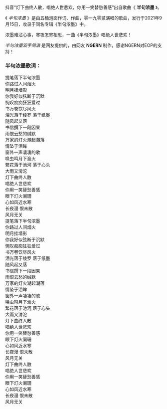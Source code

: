 

抖音“灯下曲终人散，唱绝人世悲欢，你用一笑替愁善感”出自歌曲《 **半句浓墨** 》。

《 _半句浓墨_ 》是由五桶泡面作词、作曲，零一九零贰演唱的歌曲，发行于2021年9月15日，收录于同名专辑《半句浓墨》中。

浓墨难沾心事，寒夜怎寄相思，一曲《半句浓墨》唱绝人世悲欢！

_半句浓墨双手简谱_ 是网友提供的，由网友 **NGERN** 制作，感谢NGERN对EOP的支持！

### 半句浓墨歌词：

提笔落下半句浓墨  
你路过人间烟火  
明月挂墙影  
你我好似弦断于沉默  
惋叹痴痴狂狂爱过  
书万卷饮尽风火  
泪光落于绫罗 落于纸墨  
随风起又落  
书信撰下一段因果  
雨恨云愁的缄默  
万家的灯火潮起潮落  
情坠于泪眸  
窗外一声凄凄的歌  
唤虫鸣月下渔火  
繁花落于池河 落于心头  
大雨又滂沱  
灯下曲终人散  
唱绝人世悲欢  
你用一笑替愁善感  
眼下灯火阑珊  
心如风近水寒  
长夜漫 恨未散  
风月无关  
提笔落下半句浓墨  
你路过人间烟火  
明月挂墙影  
你我好似弦断于沉默  
惋叹痴痴狂狂爱过  
书万卷饮尽风火  
泪光落于绫罗 落于纸墨  
随风起又落  
书信撰下一段因果  
雨恨云愁的缄默  
万家的灯火潮起潮落  
情坠于泪眸  
窗外一声凄凄的歌  
唤虫鸣月下渔火  
繁花落于池河 落于心头  
大雨又滂沱  
灯下曲终人散  
唱绝人世悲欢  
你用一笑替愁善感  
眼下灯火阑珊  
心如风近水寒  
长夜漫 恨未散  
风月无关  
灯下曲终人散  
唱绝人世悲欢  
你用一笑替愁善感  
眼下灯火阑珊  
心如风近水寒  
长夜漫 恨未散  
风月无关

